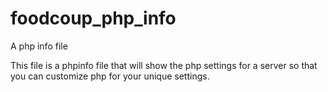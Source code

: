 foodcoup_php_info
=================

A php info file

This file is a phpinfo file that will show the php settings for a server so that you can customize php for your unique settings.

